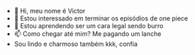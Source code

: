 - 👋 Hi, meu nome é Victor
- 👀 Estou interessado em terminar os episódios de one piece
- 🌱 Estou aprendendo ser um cara legal sendo burro
- 📫 Como chegar até mim? Me pagando um lanche
- Sou lindo e charmoso também kkk, confia

<!---
Vitimbrabokkk/Vitimbrabokkk is a ✨ special ✨ repository because its `README.md` (this file) appears on your GitHub profile.
You can click the Preview link to take a look at your changes.
--->
